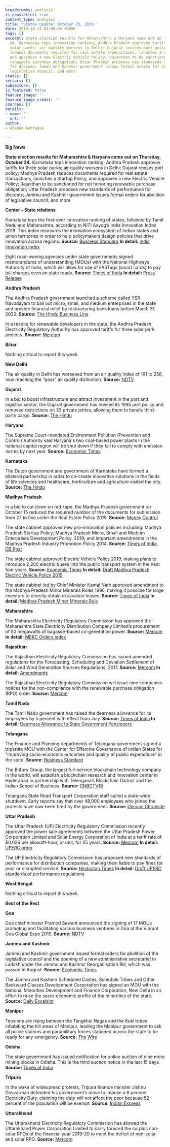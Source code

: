 ```yaml
---
breadcrumbs: analysis
is_newsletter: true
content_type: analysis
title: 'States Update: October 23, 2019 '
date: 2019-10-23 04:00:00 +0000
tags: []
excerpt: State election results for Maharashtra & Haryana come out on Thursday, October
  24. Karnataka tops innovation ranking; Andhra Pradesh approves tariffs for three
  solar parks; air quality worsens in Delhi; Gujarat revises port policy; Madhya Pradesh
  reduces documents required for real estate transactions, launches a Startup Policy,
  and approves a new Electric Vehicle Policy; Rajasthan to be sanctioned for not honoring
  renewable purchase obligation; Uttar Pradesh proposes new standards of performance
  for discoms; Jammu and Kashmir government issues formal orders for abolition of
  legislative council; and more
states: []
sectors: []
subsectors: []
is_featured: false
feature_image: ''
feature_image_credit: ''
sources: []
details:
- name: ''
  url: ''
author:
- Afeena Ashfaque

---
```

**Big News**

**State election results for Maharashtra & Haryana come out on Thursday, October 24.** Karnataka tops innovation ranking; Andhra Pradesh approves tariffs for three solar parks; air quality worsens in Delhi; Gujarat revises port policy; Madhya Pradesh reduces documents required for real estate transactions, launches a Startup Policy, and approves a new Electric Vehicle Policy; Rajasthan to be sanctioned for not honoring renewable purchase obligation; Uttar Pradesh proposes new standards of performance for discoms; Jammu and Kashmir government issues formal orders for abolition of legislative council; and more

**Center – State relations**

Karnataka tops the first-ever innovation ranking of states, followed by Tamil Nadu and Maharashtra, according to NITI Aayog’s India Innovation Index 2019. This index measures the innovation ecosystem of Indian states and union territories in order to help policymakers design policies that drive innovation across regions. **Source:** [Business Standard](https://www.business-standard.com/article/pti-stories/karnataka-tops-innovation-ranking-of-states-best-investment-destination-in-india-niti-aayog-119101701101_1.html) **In detail:** [India Innovation Index](https://niti.gov.in/sites/default/files/2019-10/India_Innovation_Index_Report_2019.pdf)

Eight road-owning agencies under state governments signed memorandums of understanding (MOUs) with the National Highways Authority of India, which will allow for use of FASTags (smart cards) to pay toll charges even on state roads. **Source:** [Times of India](https://timesofindia.indiatimes.com/india/8-states-sign-mou-with-nhai-for-fastags/articleshowprint/71587035.cms) **In detail:** [Press Release](https://pib.gov.in/newsite/PrintRelease.aspx?relid=193790)

**Andhra Pradesh**

The Andhra Pradesh government launched a scheme called YSR Navodayam to bail out micro, small, and medium enterprises in the state and provide financial relief by restructuring bank loans before March 31, 2020. **Source:** [The Hindu Business Line](https://www.thehindubusinessline.com/news/national/andhra-pradesh-cm-launches-scheme-for-msmes/article29725994.ece)

In a respite for renewable developers in the state, the Andhra Pradesh Electricity Regulatory Authority has approved tariffs for three solar park projects. **Source:** [Mercom](https://mercomindia.com/respite-developers-andhra-approves-solar-projects/)

**Bihar**

Nothing critical to report this week.

**New Delhi**

The air quality in Delhi has worsened from an air quality index of 161 to 258, now reaching the “poor” air quality distinction. **Source:** [NDTV](https://www.ndtv.com/delhi-news/delhis-overall-air-quality-improves-to-moderate-category-2119721)

**Gujarat**

In a bid to boost infrastructure and attract investment in the port and logistics sector, the Gujarat government has revised its 1995 port policy and removed restrictions on 33 private jetties, allowing them to handle third-party cargo. **Source:** [The Hindu](https://www.thehindu.com/business/Economy/gujarat-brings-out-new-port-policy/article29683260.ece)

**Haryana**

The Supreme Court-mandated Environment Pollution (Prevention and Control) Authority said Haryana's two coal-based power plants in the national capital region will be shut down if they fail to comply with emission norms by next year. **Source:** [Economic Times](https://energy.economictimes.indiatimes.com/news/power/haryanas-thermal-power-plants-in-ncr-to-be-shut-if-emission-norms-not-met-by-2020-epca/71658246)

**Karnataka**

The Dutch government and government of Karnataka have formed a bilateral partnership in order to co-create innovative solutions in the fields of life sciences and healthcare, horticulture and agriculture visited the city. **Source:** [The Hindu](https://www.thehindu.com/news/national/karnataka/netherlands-to-work-with-karnataka-to-tackle-global-challenges/article29729025.ece)

**Madhya Pradesh**

In a bid to cut down on red-tape, the Madhya Pradesh government on October 15 reduced the required number of the documents for submission from 27 to five under the Real Estate Policy 2019. **Source:** [Money Control](https://www.moneycontrol.com/news/business/real-estate/madhya-pradesh-govt-approves-real-estate-policy-2019-4538281.html)

The state cabinet approved new pro-innovation policies including: Madhya Pradesh Startup Policy; Madhya Pradesh Micro, Small and Medium Enterprises Development Policy, 2019; and important amendments in the Madhya Pradesh Industry Promotion Policy 2014. **Source:** [Times of India](https://timesofindia.indiatimes.com/trend-tracking/mp-cabinet-gives-nod-to-policies-for-startups-tourism/articleshowprint/71601461.cms), [DB Post](https://dbpost.com/rs-1-crore-subsidy-for-establishing-start-up-in-madhya-pradesh/)

The state cabinet approved Electric Vehicle Policy 2019, making plans to introduce 2,200 electric buses into the public transport system in the next four years. **Source:** [Economic Times](https://auto.economictimes.indiatimes.com/news/commercial-vehicle/mhcv/mp-govt-to-introduce-2200-electric-buses-in-next-4-years/71603465) **In detail:** [Draft Madhya Pradesh Electric Vehicle Policy 2019](http://www.mpurban.gov.in/pdf/MPEVDPolicy2019.pdf)

The state cabinet led by Chief Minister Kamal Nath approved amendment to the Madhya Pradesh Minor Minerals Rules 1996, making it possible for large investors to directly obtain excavation leases. **Source:** [Times of India](https://timesofindia.indiatimes.com/city/bhopal/madhya-pradesh-invest-rs-25-crore-get-direct-mining-lease/articleshowprint/71612304.cms) **In detail:** [Madhya Pradesh Minor Minerals Rule](https://ibm.gov.in/writereaddata/files/10252016175254Mineral%20digest%20MP.pdf)

**Maharashtra**

The Maharashtra Electricity Regulatory Commission has approved the Maharashtra State Electricity Distribution Company Limited’s procurement of 50 megawatts of bagasse-based co-generation power. **Source:** [Mercom](https://mercomindia.com/maharashtra-msedcl-ppa-bagasse/) **In detail:** [MERC Orders index](https://www.merc.gov.in/faces/merc/common/outputClient.xhtml)

**Rajasthan**

The Rajasthan Electricity Regulatory Commission has issued amended regulations for the Forecasting, Scheduling and Deviation Settlement of Solar and Wind Generation Sources Regulations, 2017. **Source:** [Mercom](https://mercomindia.com/rajasthan-re-generators-deviation-settlement-charges/) **In detail:** [Amendments](http://rerc.rajasthan.gov.in/cnpl/PDFs/Forecasting_Reg_amend.pdf)

The Rajasthan Electricity Regulatory Commission will issue nine companies notices for the non-compliance with the renewable purchase obligation (RPO) order. **Source:** [Mercom](https://mercomindia.com/rajasthan-regulator-issue-non-compliance-rpo/)

**Tamil Nadu**

The Tamil Nadu government has raised the dearness allowance for its employees by 5 percent with effect from July. **Source:** [Times of India](https://timesofindia.indiatimes.com/city/chennai/tamil-nadu-govt-hikes-da-for-its-employees/articleshowprint/71634546.cms) **In detail:** [Dearness Allowance to State Government Pensioners](http://cms.tn.gov.in/sites/default/files/go/fin_e_327_2019.pdf)

**Telangana**

The Finance and Planning departments of Telangana government signed a tripartite MOU with the Center for Effective Governance of Indian States for "improving socio-economic outcomes and quality of public expenditure" in the state. **Source:** [Business Standard](https://www.business-standard.com/article/pti-stories/t-gana-govt-signs-mou-with-cegis-119101601385_1.html)

The Bitfury Group, the largest full-service blockchain technology company in the world, will establish a blockchain research and innovation center in Hyderabad in partnership with Telengana’s Blockchain District and the Indian School of Business. **Source:** [CNBCTV18](https://www.cnbctv18.com/technology/bitfury-to-set-up-blockchain-innovation-centre-in-hyderabad-4518871.htm)

Telangana State Road Transport Corporation staff called a state-wide shutdown. Early reports say that over 48,000 employees who joined the protests have now been fired by the government. **Source:** [Deccan Chronicle](http://www.deccanchronicle.com/nation/current-affairs/191019/statewide-shutdown-called-by-telangana-transport-staff-disrupts-daily.html)

**Uttar Pradesh**

The Uttar Pradesh (UP) Electricity Regulatory Commission recently approved the power sale agreements between the Uttar Pradesh Power Corporation Limited and Solar Energy Corporation of India at a tariff rate of $0.036 per kilowatt-hour, or unit, for 25 years. **Source:** [Mercom](https://mercomindia.com/uttar-pradesh-seci-psa-solar-tariff/) **In detail:** [UPERC order](http://www.uperc.org/App_File/Pt-no-1473of2019UPPCL-09-10-19-pdf10102019114147AM.pdf)

The UP Electricity Regulatory Commission has proposed new standards of performance for distribution companies, making them liable to pay fines for poor or disrupted service. **Source:** [Hindustan Times](https://www.hindustantimes.com/cities/uperc-proposes-compensation-for-poor-service-by-discoms/story-eQwbKsK0tQdmqOo4bR5COP.html) **In detail:** [Draft UPERC standards of performance regulations](http://www.uperc.org/App_File/OpenAccessDraft-rar1011201915150PM.rar)

**West Bengal**

Nothing critical to report this week.

**Best of the Rest**

**Goa**

Goa chief minister Pramod Sawant announced the signing of 17 MOUs promoting and facilitating various business ventures in Goa at the Vibrant Goa Global Expo 2019. **Source:** [NDTV](https://www.ndtv.com/india-news/goa-government-signs-17-agreements-at-vibrant-goa-global-expo-2019-2119630)

**Jammu and Kashmir**

Jammu and Kashmir government issued formal orders for abolition of the legislative council and the opening of a new administrative secretariat in Ladakh under the Jammu and Kashmir Reorganisation Bill, which was passed in August. **Source:** [Economic Times](https://economictimes.indiatimes.com/news/politics-and-nation/jammu-kashmir-legislative-council-abolished/articleshow/71637205.cms)

The Jammu and Kashmir Scheduled Castes, Schedule Tribes and Other Backward Classes Development Corporation has signed an MOU with the National Minorities Development and Finance Corporation, New Delhi in an effort to raise the socio-economic profile of the minorities of the state. **Source:** [Daily Excelsior](https://www.dailyexcelsior.com/sc-st-corporation-signs-mou-with-minorities-corporation/)

**Manipur**

Tensions are rising between the Tangkhul Nagas and the Kuki tribes inhabiting the hill areas of Manipur, leading the Manipur government to ask all police stations and paramilitary forces stationed across the state to be ready for any emergency. **Source:** [The Wire](https://thewire.in/government/naga-kuki-clash-manipur)

**Odisha**

The state government has issued notification for online auction of nine more mining blocks in Odisha. This is the third auction notice in the last 15 days. **Source:** [Times of India](https://timesofindia.indiatimes.com/city/bhubaneswar/odisha-govt-puts-nine-more-mining-blocks-for-auction/articleshowprint/71666462.cms)

**Tripura**

In the wake of widespread protests, Tripura finance minister Jishnu Devvarman defended his government’s move to impose a 6 percent Electricity Duty, claiming the duty will not affect the poor because 52 percent of the population will be exempt. **Source:** [Indian Express](https://indianexpress.com/article/north-east-india/tripura/tripura-finance-minister-defends-imposing-6-electricity-duty-says-minimum-pain-maximum-gain/)

**Uttarakhand**

The Uttarakhand Electricity Regulatory Commission has allowed the Uttarakhand Power Corporation Limited to carry forward the surplus non-solar RPOs of the financial year 2019-20 to meet the deficit of non-solar and solar RPO. **Source:** [Mercom](https://mercomindia.com/uttarakhand-discom-allowed-surplus-solar-rpo-deficits/)
